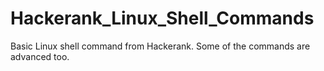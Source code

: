 # Hackerank_Linux_Shell_Commands
Basic Linux shell command from Hackerank.
Some of the commands are advanced too.
